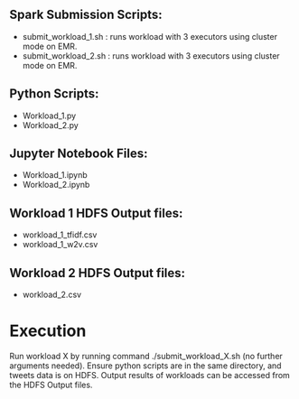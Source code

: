 ## Spark Submission Scripts:
 - submit_workload_1.sh : runs workload with 3 executors using cluster mode on EMR.
 - submit_workload_2.sh : runs workload with 3 executors using cluster mode on EMR.

## Python Scripts:
 - Workload_1.py
 - Workload_2.py

## Jupyter Notebook Files:
 - Workload_1.ipynb
 - Workload_2.ipynb

## Workload 1 HDFS Output files:
 - workload_1_tfidf.csv
 - workload_1_w2v.csv

## Workload 2 HDFS Output files:
 - workload_2.csv

# Execution
Run workload X by running command ./submit_workload_X.sh (no further arguments needed).
Ensure python scripts are in the same directory, and tweets data is on HDFS.
Output results of workloads can be accessed from the HDFS Output files.
